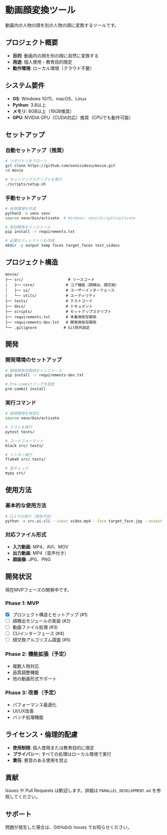 # 動画顔変換ツール

動画内の人物の顔を別の人物の顔に変換するツールです。

## プロジェクト概要

- **目的**: 動画内の顔を別の顔に自然に変換する
- **用途**: 個人使用・教育目的限定
- **動作環境**: ローカル環境（クラウド不要）

## システム要件

- **OS**: Windows 10/11、macOS、Linux
- **Python**: 3.8以上
- **メモリ**: 8GB以上（16GB推奨）
- **GPU**: NVIDIA GPU（CUDA対応）推奨（CPUでも動作可能）

## セットアップ

### 自動セットアップ（推奨）

```bash
# リポジトリをクローン
git clone https://github.com/oonisidesu/movie.git
cd movie

# セットアップスクリプトを実行
./scripts/setup.sh
```

### 手動セットアップ

```bash
# 仮想環境を作成
python3 -m venv venv
source venv/bin/activate  # Windows: venv\Scripts\activate

# 依存関係をインストール
pip install -r requirements.txt

# 必要なディレクトリを作成
mkdir -p output temp faces target_faces test_videos
```

## プロジェクト構造

```
movie/
├── src/                    # ソースコード
│   ├── core/              # コア機能（顔検出、顔交換）
│   ├── ui/                # ユーザーインターフェース
│   └── utils/             # ユーティリティ
├── tests/                 # テストコード
├── docs/                  # ドキュメント
├── scripts/               # セットアップスクリプト
├── requirements.txt       # 本番用依存関係
├── requirements-dev.txt   # 開発用依存関係
└── .gitignore            # Git除外設定
```

## 開発

### 開発環境のセットアップ

```bash
# 開発用依存関係をインストール
pip install -r requirements-dev.txt

# Pre-commitフックを設定
pre-commit install
```

### 実行コマンド

```bash
# 仮想環境を有効化
source venv/bin/activate

# テストを実行
pytest tests/

# コードフォーマット
black src/ tests/

# リンター実行
flake8 src/ tests/

# 型チェック
mypy src/
```

## 使用方法

### 基本的な使用方法

```bash
# CLIでの実行（実装予定）
python -m src.ui.cli --input video.mp4 --face target_face.jpg --output result.mp4
```

### 対応ファイル形式

- **入力動画**: MP4、AVI、MOV
- **出力動画**: MP4（音声付き）
- **顔画像**: JPG、PNG

## 開発状況

現在MVPフェーズの開発中です。

### Phase 1: MVP
- [x] プロジェクト構造とセットアップ (#1)
- [ ] 顔検出モジュールの実装 (#2)
- [ ] 動画ファイル処理 (#3)
- [ ] CLIインターフェース (#4)
- [ ] 顔交換アルゴリズム調査 (#5)

### Phase 2: 機能拡張（予定）
- 複数人物対応
- 品質調整機能
- 他の動画形式サポート

### Phase 3: 改善（予定）
- パフォーマンス最適化
- UI/UX改善
- バッチ処理機能

## ライセンス・倫理的配慮

- **使用制限**: 個人使用または教育目的に限定
- **プライバシー**: すべての処理はローカル環境で実行
- **責任**: 悪意のある使用を禁止

## 貢献

Issues や Pull Requests は歓迎します。詳細は `PARALLEL_DEVELOPMENT.md` を参照してください。

## サポート

問題が発生した場合は、GitHubの Issues でお知らせください。